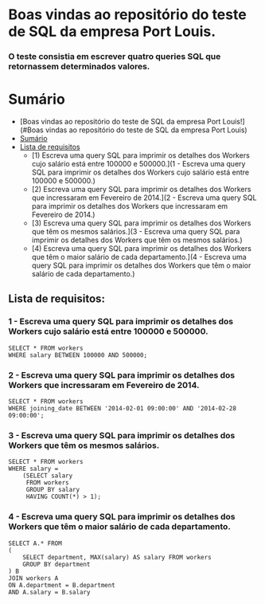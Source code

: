 # Boas vindas ao repositório do teste de SQL da empresa Port Louis.

### O teste consistia em escrever quatro queries SQL que retornassem determinados valores.

# Sumário

- [Boas vindas ao repositório do teste de SQL da empresa Port Louis!](#Boas vindas ao repositório do teste de SQL da empresa Port Louis)
- [Sumário](#sumário)
- [Lista de requisitos](#lista-de-requisitos)
  - [1) Escreva uma query SQL para imprimir os detalhes dos Workers cujo salário está entre 100000 e 500000.](1 - Escreva uma query SQL para imprimir os detalhes dos Workers cujo salário está entre 100000 e 500000.)
  - [2) Escreva uma query SQL para imprimir os detalhes dos Workers que incressaram em Fevereiro de 2014.](2 - Escreva uma query SQL para imprimir os detalhes dos Workers que incressaram em Fevereiro de 2014.)
  - [3) Escreva uma query SQL para imprimir os detalhes dos Workers que têm os mesmos salários.](3 - Escreva uma query SQL para imprimir os detalhes dos Workers que têm os mesmos salários.)
  - [4) Escreva uma query SQL para imprimir os detalhes dos Workers que têm o maior salário de cada departamento.](4 - Escreva uma query SQL para imprimir os detalhes dos Workers que têm o maior salário de cada departamento.)

## Lista de requisitos:

### 1 - Escreva uma query SQL para imprimir os detalhes dos Workers cujo salário está entre 100000 e 500000.

```
SELECT * FROM workers
WHERE salary BETWEEN 100000 AND 500000;
```

### 2 - Escreva uma query SQL para imprimir os detalhes dos Workers que incressaram em Fevereiro de 2014.

```
SELECT * FROM workers
WHERE joining_date BETWEEN '2014-02-01 09:00:00' AND '2014-02-28 09:00:00';
```

### 3 - Escreva uma query SQL para imprimir os detalhes dos Workers que têm os mesmos salários.

```
SELECT * FROM workers
WHERE salary = 
    (SELECT salary
     FROM workers
     GROUP BY salary
     HAVING COUNT(*) > 1);
```

### 4 - Escreva uma query SQL para imprimir os detalhes dos Workers que têm o maior salário de cada departamento.

```
SELECT A.* FROM
(
    SELECT department, MAX(salary) AS salary FROM workers
    GROUP BY department
) B
JOIN workers A
ON A.department = B.department
AND A.salary = B.salary
```
